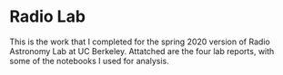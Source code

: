 # Radio Lab

This is the work that I completed for the spring 2020 version of Radio Astronomy Lab at UC Berkeley. Attatched are the four lab reports, with some of the notebooks I used for analysis.
